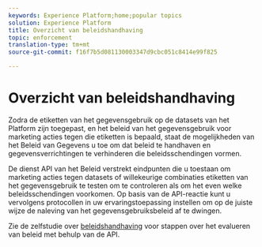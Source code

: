 ```yaml
---
keywords: Experience Platform;home;popular topics
solution: Experience Platform
title: Overzicht van beleidshandhaving
topic: enforcement
translation-type: tm+mt
source-git-commit: f16f7b5d081130003347d9cbc051c8414e99f825

---
```



# Overzicht van beleidshandhaving

Zodra de etiketten van het gegevensgebruik op de datasets van het Platform zijn toegepast, en het beleid van het gegevensgebruik voor marketing acties tegen die etiketten is bepaald, staat de mogelijkheden van het Beleid van Gegevens u toe om dat beleid te handhaven en gegevensverrichtingen te verhinderen die beleidsschendingen vormen.

De dienst API van het Beleid verstrekt eindpunten die u toestaan om marketing acties tegen datasets of willekeurige combinaties etiketten van het gegevensgebruik te testen om te controleren als om het even welke beleidsschendingen voorkomen. Op basis van de API-reactie kunt u vervolgens protocollen in uw ervaringstoepassing instellen om op de juiste wijze de naleving van het gegevensgebruiksbeleid af te dwingen.

Zie de zelfstudie over [beleidshandhaving](api-enforcement.md) voor stappen over het evalueren van beleid met behulp van de API.